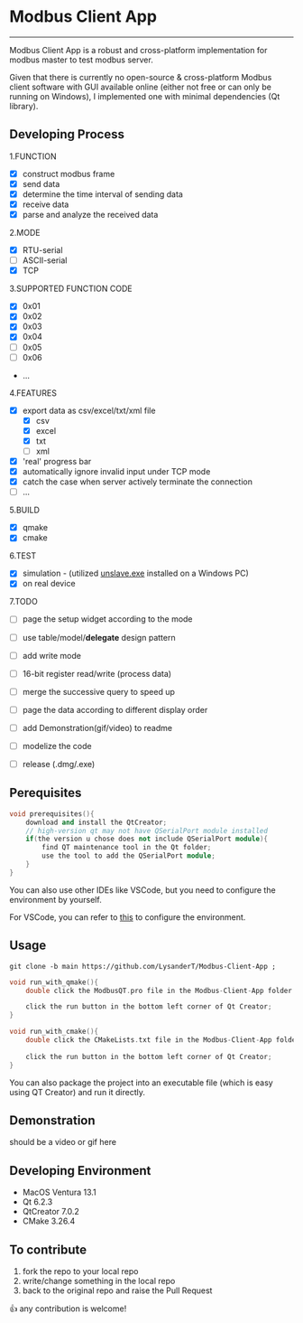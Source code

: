 # Modbus Client App
--- 
Modbus Client App is a robust and cross-platform implementation for modbus master to test modbus server.

Given that there is currently no open-source & cross-platform Modbus client software with GUI available online (either not free or can only be running on Windows), I implemented one with minimal dependencies (Qt library).

## Developing Process

1.FUNCTION
- [x] construct modbus frame
- [x] send data
- [x] determine the time interval of sending data
- [x] receive data
- [x] parse and analyze the received data

2.MODE

- [x] RTU-serial
- [ ] ASCII-serial
- [x] TCP

3.SUPPORTED FUNCTION CODE
- [x] 0x01
- [x] 0x02
- [x] 0x03
- [x] 0x04
- [ ] 0x05
- [ ] 0x06
- ...

4.FEATURES

- [x] export data as csv/excel/txt/xml file
    - [x] csv
    - [x] excel
    - [x] txt
    - [ ] xml
- [x] 'real' progress bar
- [x] automatically ignore invalid input under TCP mode
- [x] catch the case when server actively terminate the connection
- [ ] ...

5.BUILD
- [x] qmake
- [x] cmake

6.TEST
- [x] simulation - (utilized [unslave.exe](https://unserver.xyz/docs/unslave/#tcp-section) installed on a Windows PC)
- [x] on real device

7.TODO
- [ ] page the setup widget according to the mode
- [ ] use table/model/**delegate** design pattern
- [ ] add write mode
- [ ] 16-bit register read/write (process data)
- [ ] merge the successive query to speed up
- [ ] page the data according to different display order
- [ ] add Demonstration(gif/video) to readme
- [ ] modelize the code
- [ ] release (.dmg/.exe)



## Perequisites

```c++
void prerequisites(){
    download and install the QtCreator; 
    // high-version qt may not have QSerialPort module installed
    if(the version u chose does not include QSerialPort module){
        find QT maintenance tool in the Qt folder;
        use the tool to add the QSerialPort module;
    }
}
```

You can also use other IDEs like VSCode, but you need to configure the environment by yourself.

For VSCode, you can refer to [this](https://www.cnblogs.com/zhiyiYo/p/14877952.html) to configure the environment.

## Usage

```
git clone -b main https://github.com/LysanderT/Modbus-Client-App ;
```

```c++
void run_with_qmake(){
    double click the ModbusQT.pro file in the Modbus-Client-App folder (which will open the project in Qt Creator);

    click the run button in the bottom left corner of Qt Creator;
}

void run_with_cmake(){
    double click the CMakeLists.txt file in the Modbus-Client-App folder (which will open the project in Qt Creator)
    
    click the run button in the bottom left corner of Qt Creator;
}
```

You can also package the project into an executable file (which is easy using QT Creator) and run it directly.

## Demonstration

should be a video or gif here

## Developing Environment

* MacOS Ventura 13.1
* Qt 6.2.3
* QtCreator 7.0.2
* CMake 3.26.4

## To contribute

1. fork the repo to your local repo
2. write/change something in the local repo
3. back to the original repo and raise the Pull Request

👍 any contribution is welcome!
